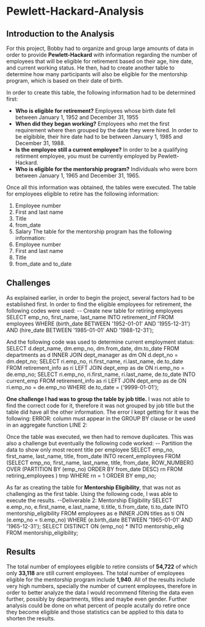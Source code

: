 # Pewlett-Hackard-Analysis

## **Introduction to the Analysis**
For this project, Bobby had to organize and group large amounts of data in order to provide **Pewlett-Hackard** with information regarding the number of employees that will be eligible for retirement based on their age, hire date, and current working status. He then, had to create another table to determine how many participants will also be eligible for the mentorship program, which is based on their date of birth. 

In order to create this table, the following information had to be determined first:
  - **Who is eligible for retirement?** Employees whose birth date fell between January 1, 1952 and December 31, 1955
  - **When did they began working?** Employees who met the first requirement where then grouped by the date they were hired. In order to be elgibible, their hire date had to be        between January 1, 1985 and December 31, 1988.
  - **Is the employee still a current employee?** In order to be a qualifying retirment employee, you must be currently employed by Pewlett-Hackard.
  - **Who is eligible for the mentorship program?** Individuals who were born between January 1, 1965 and December 31, 1965.
  
Once all this information was obtained, the tables were executed. The table for employees eligible to retire has the following information:
  1. Employee number
  2. First and last name
  3. Title
  4. from_date
  5. Salary
The table for the mentorship program has the following information:
  1. Employee number
  2. First and last name
  3. Title
  4. from_date and to_date
  
## Challenges
As explained earlier, in order to begin the project, several factors had to be established first. In order to find the eligible employees for retirement, the following codes were used:
  	-- Create new table for retiring employees
	SELECT emp_no, first_name, last_name
	INTO retirement_inf
	FROM employees
	WHERE (birth_date BETWEEN '1952-01-01' AND '1955-12-31')
	AND (hire_date BETWEEN '1985-01-01' AND '1988-12-31');
	
And the following code was used to determine current employment status:
	SELECT d.dept_name,
     	dm.emp_no,
     	dm.from_date,
     	dm.to_date
	FROM departments as d
	INNER JOIN dept_manager as dm
	ON d.dept_no = dm.dept_no;
	SELECT ri.emp_no,
	ri.first_name,
	ri.last_name,
	de.to_date 
	FROM retirement_info as ri
	LEFT JOIN dept_emp as de
	ON ri.emp_no = de.emp_no;
	SELECT ri.emp_no,
	ri.first_name,
	ri.last_name,
	de.to_date
	INTO current_emp
	FROM retirement_info as ri
	LEFT JOIN dept_emp as de
	ON ri.emp_no = de.emp_no
	WHERE de.to_date = ('9999-01-01');

**One challenge I had was to group the table by job title.** I was not able to find the correct code for it, therefore it was not grouped by job title but the table did have all the other information. The error I kept getting for it was the following:
	ERROR: column must appear in the GROUP BY clause or be used in an aggregate function LINE 2:

Once the table was executed, we then had to remove duplicates. This was also a challenge but eventually the following code worked:
	-- Partition the data to show only most recent title per employee
	SELECT emp_no, 
	first_name, 
	last_name, 
	title, 
	from_date 
	INTO recent_employees
	FROM
	(SELECT emp_no, 
	first_name, 
	last_name, 
	title, 
	from_date, ROW_NUMBER() OVER
	(PARTITION BY (emp_no) 
	ORDER BY from_date DESC) rn
	FROM retiring_employees
	) tmp WHERE rn = 1
	ORDER BY emp_no;

As far as creating the table for **Mentorship Eligibility**, that was not as challenging as the first table. Using the following code, I was able to execute the results.
	--Deliverable 2: Mentorship Eligibility
	SELECT e.emp_no,
	e.first_name,
	e.last_name,
	ti.title,
	ti.from_date,
	ti.to_date
	INTO mentorship_eligibility
	FROM employees as e
	INNER JOIN titles as ti
	ON (e.emp_no = ti.emp_no)
	WHERE (e.birth_date BETWEEN '1965-01-01' AND '1965-12-31');
	SELECT DISTINCT ON (emp_no) * 
	INTO mentorship_elig
	FROM mentorship_eligibility;

## Results
The total number of employees eligible to retire consists of **54,722** of which only **33,118** are still current employees. The total number of employees eligible for the mentorship program include **1,940**. All of the results include very high numbers, specially the number of current employees, therefore in order to better analyze the data I would recommend filtering the data even further, possibly by departments, titles and maybe even gender. Further analysis could be done on what percent of people acutally do retire once they become eligible and those statistics can be applied to this data to shorten the results. 



